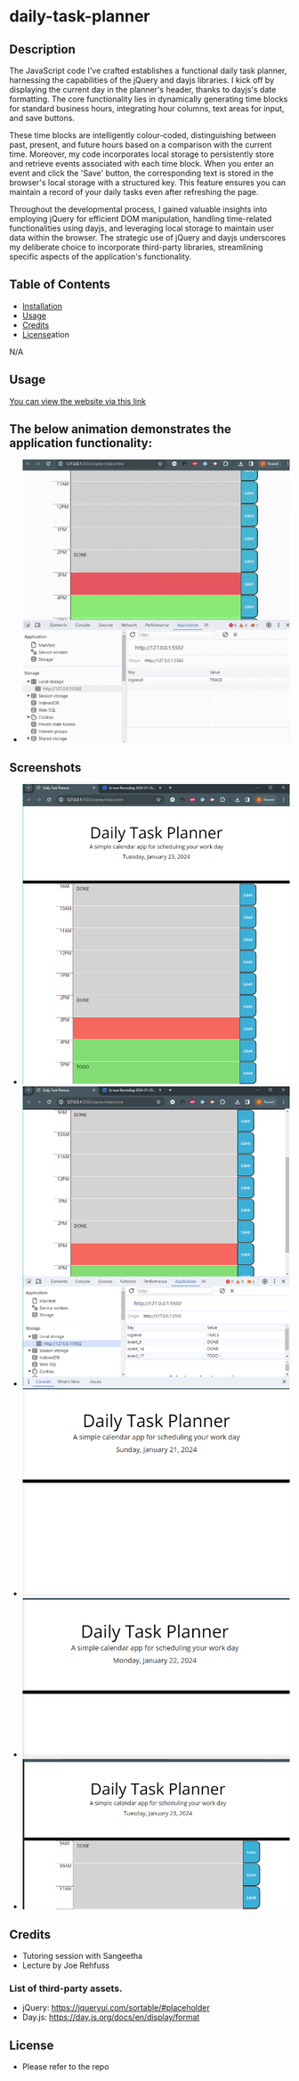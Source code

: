 # daily-task-planner

## Description

The JavaScript code I've crafted establishes a functional daily task planner, harnessing the capabilities of the jQuery and dayjs libraries. I kick off by displaying the current day in the planner's header, thanks to dayjs's date formatting. The core functionality lies in dynamically generating time blocks for standard business hours, integrating hour columns, text areas for input, and save buttons.

These time blocks are intelligently colour-coded, distinguishing between past, present, and future hours based on a comparison with the current time. Moreover, my code incorporates local storage to persistently store and retrieve events associated with each time block. When you enter an event and click the 'Save' button, the corresponding text is stored in the browser's local storage with a structured key. This feature ensures you can maintain a record of your daily tasks even after refreshing the page.

Throughout the developmental process, I gained valuable insights into employing jQuery for efficient DOM manipulation, handling time-related functionalities using dayjs, and leveraging local storage to maintain user data within the browser. The strategic use of jQuery and dayjs underscores my deliberate choice to incorporate third-party libraries, streamlining specific aspects of the application's functionality.

## Table of Contents

-   [Installation](#installation)
-   [Usage](#usage)
-   [Credits](#credits)
-   [License](#license)ation

N/A

## Usage

[You can view the website via this link](https://)

## The below animation demonstrates the application functionality:

-   ![alt text](./images/daily-task-planner.gif)

## Screenshots

-   ![alt text](./images/daily-task-planner.png)
-   ![alt text](./images/daily-task-planner-2.png)
-   ![alt text](./images/start-display-current-day.png)
-   ![alt text](./images/start-display-current-day-2.png)
-   ![alt text](./images/start-display-current-day-3.png)

## Credits

-   Tutoring session with Sangeetha
-   Lecture by Joe Rehfuss

### List of third-party assets.

-   jQuery: https://jqueryui.com/sortable/#placeholder
-   Day.js: https://day.js.org/docs/en/display/format

## License

-   Please refer to the repo
